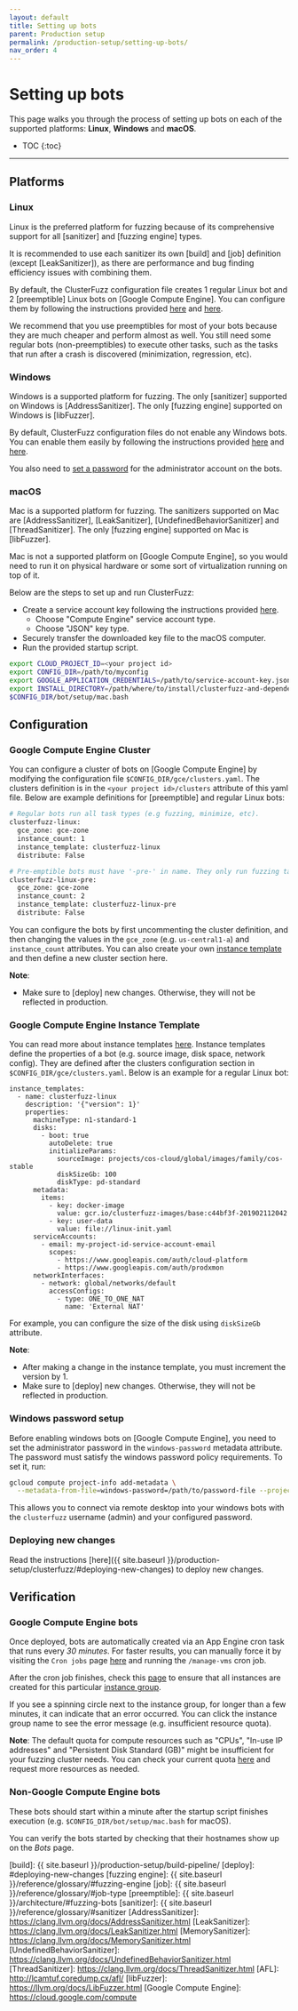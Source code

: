 ```yaml
---
layout: default
title: Setting up bots
parent: Production setup
permalink: /production-setup/setting-up-bots/
nav_order: 4
---
```


# Setting up bots

This page walks you through the process of setting up bots on each of the
supported platforms: **Linux**, **Windows** and **macOS**.

- TOC {:toc}

---

## Platforms

### Linux

Linux is the preferred platform for fuzzing because of its comprehensive support
for all [sanitizer] and [fuzzing engine] types.

It is recommended to use each sanitizer its own [build] and [job] definition
(except [LeakSanitizer]), as there are performance and bug finding efficiency
issues with combining them.

By default, the ClusterFuzz configuration file creates 1 regular Linux bot and 2
[preemptible] Linux bots on [Google Compute Engine]. You can configure them by
following the instructions provided [here](#google-compute-engine-cluster) and
[here](#google-compute-engine-instance-template).

We recommend that you use preemptibles for most of your bots because they are
much cheaper and perform almost as well. You still need some regular bots
(non-preemptibles) to execute other tasks, such as the tasks that run after a
crash is discovered (minimization, regression, etc).

### Windows

Windows is a supported platform for fuzzing. The only [sanitizer] supported on
Windows is [AddressSanitizer]. The only [fuzzing engine] supported on Windows is
[libFuzzer].

By default, ClusterFuzz configuration files do not enable any Windows bots. You
can enable them easily by following the instructions provided
[here](#google-compute-engine-cluster) and
[here](#google-compute-engine-instance-template).

You also need to [set a password](#windows-password-setup) for the administrator
account on the bots.

### macOS

Mac is a supported platform for fuzzing. The sanitizers supported on Mac are
[AddressSanitizer], [LeakSanitizer], [UndefinedBehaviorSanitizer] and
[ThreadSanitizer]. The only [fuzzing engine] supported on Mac is [libFuzzer].

Mac is not a supported platform on [Google Compute Engine], so you would need to
run it on physical hardware or some sort of virtualization running on top of it.

Below are the steps to set up and run ClusterFuzz:

- Create a service account key following the instructions provided
  [here](https://cloud.google.com/docs/authentication/getting-started).
  - Choose "Compute Engine" service account type.
  - Choose "JSON" key type.
- Securely transfer the downloaded key file to the macOS computer.
- Run the provided startup script.

```bash
export CLOUD_PROJECT_ID=<your project id>
export CONFIG_DIR=/path/to/myconfig
export GOOGLE_APPLICATION_CREDENTIALS=/path/to/service-account-key.json
export INSTALL_DIRECTORY=/path/where/to/install/clusterfuzz-and-dependencies/to
$CONFIG_DIR/bot/setup/mac.bash
```

## Configuration

### Google Compute Engine Cluster

You can configure a cluster of bots on [Google Compute Engine] by modifying the
configuration file `$CONFIG_DIR/gce/clusters.yaml`. The clusters definition is
in the `<your project id>/clusters` attribute of this yaml file. Below are
example definitions for [preemptible] and regular Linux bots:

```bash
# Regular bots run all task types (e.g fuzzing, minimize, etc).
clusterfuzz-linux:
  gce_zone: gce-zone
  instance_count: 1
  instance_template: clusterfuzz-linux
  distribute: False

# Pre-emptible bots must have '-pre-' in name. They only run fuzzing tasks.
clusterfuzz-linux-pre:
  gce_zone: gce-zone
  instance_count: 2
  instance_template: clusterfuzz-linux-pre
  distribute: False
```

You can configure the bots by first uncommenting the cluster definition, and
then changing the values in the `gce_zone` (e.g. `us-central1-a`) and
`instance_count` attributes. You can also create your own
[instance template](#google-compute-engine-instance-template) and then define a
new cluster section here.

**Note**:

- Make sure to [deploy] new changes. Otherwise, they will not be reflected in
  production.

### Google Compute Engine Instance Template

You can read more about instance templates
[here](https://cloud.google.com/compute/docs/instance-templates). Instance
templates define the properties of a bot (e.g. source image, disk space, network
config). They are defined after the clusters configuration section in
`$CONFIG_DIR/gce/clusters.yaml`. Below is an example for a regular Linux bot:

```aidl
instance_templates:
  - name: clusterfuzz-linux
    description: '{"version": 1}'
    properties:
      machineType: n1-standard-1
      disks:
        - boot: true
          autoDelete: true
          initializeParams:
            sourceImage: projects/cos-cloud/global/images/family/cos-stable
            diskSizeGb: 100
            diskType: pd-standard
      metadata:
        items:
          - key: docker-image
            value: gcr.io/clusterfuzz-images/base:c44bf3f-201902112042
          - key: user-data
            value: file://linux-init.yaml
      serviceAccounts:
        - email: my-project-id-service-account-email
          scopes:
            - https://www.googleapis.com/auth/cloud-platform
            - https://www.googleapis.com/auth/prodxmon
      networkInterfaces:
        - network: global/networks/default
          accessConfigs:
            - type: ONE_TO_ONE_NAT
              name: 'External NAT'
```

For example, you can configure the size of the disk using `diskSizeGb`
attribute.

**Note**:

- After making a change in the instance template, you must increment the version
  by 1.
- Make sure to [deploy] new changes. Otherwise, they will not be reflected in
  production.

### Windows password setup

Before enabling windows bots on [Google Compute Engine], you need to set the
administrator password in the `windows-password` metadata attribute. The
password must satisfy the windows password policy requirements. To set it, run:

```bash
gcloud compute project-info add-metadata \
  --metadata-from-file=windows-password=/path/to/password-file --project=$CLOUD_PROJECT_ID
```

This allows you to connect via remote desktop into your windows bots with the
`clusterfuzz` username (admin) and your configured password.

### Deploying new changes

Read the instructions
[here]({{ site.baseurl }}/production-setup/clusterfuzz/#deploying-new-changes)
to deploy new changes.

## Verification

### Google Compute Engine bots

Once deployed, bots are automatically created via an App Engine cron task that
runs every _30 minutes_. For faster results, you can manually force it by
visiting the `Cron jobs` page
[here](https://console.cloud.google.com/appengine/cronjobs) and running the
`/manage-vms` cron job.

After the cron job finishes, check this
[page](https://console.cloud.google.com/compute/instanceGroups/list) to ensure
that all instances are created for this particular
[instance group](#google-compute-engine-cluster).

If you see a spinning circle next to the instance group, for longer than a few
minutes, it can indicate that an error occurred. You can click the instance
group name to see the error message (e.g. insufficient resource quota).

**Note**: The default quota for compute resources such as "CPUs", "In-use IP
addresses" and "Persistent Disk Standard (GB)" might be insufficient for your
fuzzing cluster needs. You can check your current quota
[here](https://console.cloud.google.com/iam-admin/quotas) and request more
resources as needed.

### Non-Google Compute Engine bots

These bots should start within a minute after the startup script finishes
execution (e.g. `$CONFIG_DIR/bot/setup/mac.bash` for macOS).

You can verify the bots started by checking that their hostnames show up on the
_Bots_ page.

[build]: {{ site.baseurl }}/production-setup/build-pipeline/ [deploy]:
#deploying-new-changes [fuzzing engine]:
{{ site.baseurl }}/reference/glossary/#fuzzing-engine [job]:
{{ site.baseurl }}/reference/glossary/#job-type [preemptible]:
{{ site.baseurl }}/architecture/#fuzzing-bots [sanitizer]:
{{ site.baseurl }}/reference/glossary/#sanitizer [AddressSanitizer]:
https://clang.llvm.org/docs/AddressSanitizer.html [LeakSanitizer]:
https://clang.llvm.org/docs/LeakSanitizer.html [MemorySanitizer]:
https://clang.llvm.org/docs/MemorySanitizer.html [UndefinedBehaviorSanitizer]:
https://clang.llvm.org/docs/UndefinedBehaviorSanitizer.html [ThreadSanitizer]:
https://clang.llvm.org/docs/ThreadSanitizer.html [AFL]:
http://lcamtuf.coredump.cx/afl/ [libFuzzer]:
https://llvm.org/docs/LibFuzzer.html [Google Compute Engine]:
https://cloud.google.com/compute

